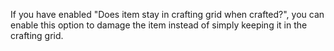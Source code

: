 If you have enabled "Does item stay in crafting grid when crafted?", 
you can enable this option to damage the item instead of simply keeping it in the crafting grid.